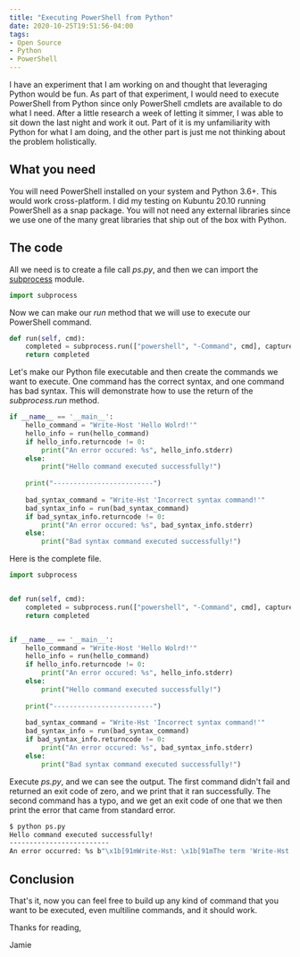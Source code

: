 ```yaml
---
title: "Executing PowerShell from Python"
date: 2020-10-25T19:51:56-04:00
tags:
- Open Source
- Python
- PowerShell
---
```


I have an experiment that I am working on and thought that leveraging Python would be fun. As part of that experiment, I would need to execute PowerShell from Python since only PowerShell cmdlets are available to do what I need. After a little research a week of letting it simmer, I was able to sit down the last night and work it out. Part of it is my unfamiliarity with Python for what I am doing, and the other part is just me not thinking about the problem holistically.

## What you need

You will need PowerShell installed on your system and Python 3.6+. This would work cross-platform. I did my testing on Kubuntu 20.10 running PowerShell as a snap package. You will not need any external libraries since we use one of the many great libraries that ship out of the box with Python.

## The code

All we need is to create a file call *ps.py*, and then we can import the [subprocess](https://docs.python.org/3.8/library/subprocess.html) module.

```Python
import subprocess
```

Now we can make our *run* method that we will use to execute our PowerShell command.

```Python
def run(self, cmd):
    completed = subprocess.run(["powershell", "-Command", cmd], capture_output=True)
    return completed
```

Let's make our Python file executable and then create the commands we want to execute. One command has the correct syntax, and one command has bad syntax. This will demonstrate how to use the return of the *subprocess.run* method.

```Python
if __name__ == '__main__':
    hello_command = "Write-Host 'Hello Wolrd!'"
    hello_info = run(hello_command)
    if hello_info.returncode != 0:
        print("An error occured: %s", hello_info.stderr)
    else:
        print("Hello command executed successfully!")
    
    print("-------------------------")
    
    bad_syntax_command = "Write-Hst 'Incorrect syntax command!'"
    bad_syntax_info = run(bad_syntax_command)
    if bad_syntax_info.returncode != 0:
        print("An error occured: %s", bad_syntax_info.stderr)
    else:
        print("Bad syntax command executed successfully!")
```

Here is the complete file.

```Python
import subprocess


def run(self, cmd):
    completed = subprocess.run(["powershell", "-Command", cmd], capture_output=True)
    return completed


if __name__ == '__main__':
    hello_command = "Write-Host 'Hello Wolrd!'"
    hello_info = run(hello_command)
    if hello_info.returncode != 0:
        print("An error occured: %s", hello_info.stderr)
    else:
        print("Hello command executed successfully!")
    
    print("-------------------------")
    
    bad_syntax_command = "Write-Hst 'Incorrect syntax command!'"
    bad_syntax_info = run(bad_syntax_command)
    if bad_syntax_info.returncode != 0:
        print("An error occured: %s", bad_syntax_info.stderr)
    else:
        print("Bad syntax command executed successfully!")
```

Execute *ps.py*, and we can see the output. The first command didn't fail and returned an exit code of zero, and we print that it ran successfully. The second command has a typo, and we get an exit code of one that we then print the error that came from standard error.

```Bash
$ python ps.py
Hello command executed successfully!
-------------------------
An error occurred: %s b"\x1b[91mWrite-Hst: \x1b[91mThe term 'Write-Hst' is not recognized as the name of a cmdlet, function, script file, or operable program.\nCheck the spelling of the name, or if a path was included, verify that the path is correct and try again.\x1b[0m\n"
```

## Conclusion

That's it, now you can feel free to build up any kind of command that you want to be executed, even multiline commands, and it should work.

Thanks for reading,

Jamie
